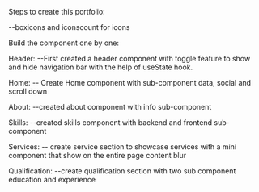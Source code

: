 Steps to create this portfolio:

--boxicons and iconscount for icons 

Build the component one by one:

Header:
--First created a header component with toggle feature to show and hide navigation bar with the help of useState hook.

Home:
-- Create Home component with sub-component data, social and scroll down

About:
--created about component with info sub-component

Skills:
--created skills component with backend and frontend sub-component

Services:
-- create service section to showcase services with a mini component that show on the entire page content blur

Qualification:
--create qualification section with two sub component education and experience
